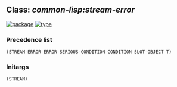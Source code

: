 ## Class: ***common-lisp:stream-error***
[![package](https://img.shields.io/badge/Package-COMMON--LISP-5f9ea0.svg?style=social&colorA=999999)](../) [![type](https://img.shields.io/badge/Type-Class-5f9ea0.svg?style=social&colorA=999999)](../#class) 
### Precedence list
```
(STREAM-ERROR ERROR SERIOUS-CONDITION CONDITION SLOT-OBJECT T)
```
### Initargs
```
(STREAM)
```
